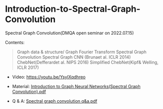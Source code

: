 # Introduction-to-Spectral-Graph-Convolution


Spectral Graph Convolution(DMQA open seminar on 2022.07.15)

Contents:
> Graph data & structure/
> Graph Fourier Transform
> Spectral Graph Convolution
> Spectral Graph CNN (Brunaet al. ICLR 2014)
> ChebNet(Defferardet al. NIPS 2016)
> Simplified ChebNet(Kipf& Welling, ICLR 2017)


- Video: https://youtu.be/YsyIXqdhreo

- Material: [Introduction to Graph Neural Networks(Spectral Graph Convolution).pdf](https://github.com/Sangmann/Introduction-to-Spectral-Graph-Convolution/files/9299584/Introduction.to.Graph.Neural.Networks.Spectral.Graph.Convolution.pdf)

- Q & A: [Spectral graph convolution q&a.pdf](https://github.com/Sangmann/Introduction-to-Spectral-Graph-Convolution/files/9299599/Spectral.graph.convolution.q.a.pdf)
